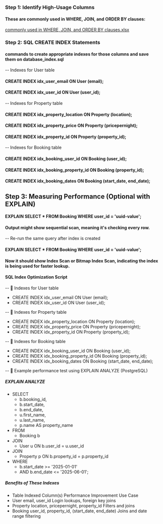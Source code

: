 ### Step 1: Identify High-Usage Columns
#### These are commonly used in WHERE, JOIN, and ORDER BY clauses:
[commonly used in WHERE, JOIN, and ORDER BY clauses.xlsx](https://github.com/user-attachments/files/20975781/commonly.used.in.WHERE.JOIN.and.ORDER.BY.clauses.xlsx)

### Step 2: SQL CREATE INDEX Statements
#### commands to create appropriate indexes for those columns and save them on database_index.sql
-- Indexes for User table
#### CREATE INDEX idx_user_email ON User (email);
#### CREATE INDEX idx_user_id ON User (user_id);

-- Indexes for Property table
#### CREATE INDEX idx_property_location ON Property (location);
#### CREATE INDEX idx_property_price ON Property (pricepernight);
#### CREATE INDEX idx_property_id ON Property (property_id);

-- Indexes for Booking table
#### CREATE INDEX idx_booking_user_id ON Booking (user_id);
#### CREATE INDEX idx_booking_property_id ON Booking (property_id);
#### CREATE INDEX idx_booking_dates ON Booking (start_date, end_date);
## Step 3: Measuring Performance (Optional with EXPLAIN)

#### EXPLAIN SELECT * FROM Booking WHERE user_id = 'uuid-value';
#### Output might show sequential scan, meaning it's checking every row.

-- Re-run the same query after index is created
#### EXPLAIN SELECT * FROM Booking WHERE user_id = 'uuid-value';
#### Now it should show Index Scan or Bitmap Index Scan, indicating the index is being used for faster lookup.

#### SQL Index Optimization Script
-- 🔹 Indexes for User table
- CREATE INDEX idx_user_email ON User (email);
- CREATE INDEX idx_user_id ON User (user_id);

-- 🔹 Indexes for Property table
- CREATE INDEX idx_property_location ON Property (location);
- CREATE INDEX idx_property_price ON Property (pricepernight);
- CREATE INDEX idx_property_id ON Property (property_id);

-- 🔹 Indexes for Booking table
- CREATE INDEX idx_booking_user_id ON Booking (user_id);
- CREATE INDEX idx_booking_property_id ON Booking (property_id);
- CREATE INDEX idx_booking_dates ON Booking (start_date, end_date);

-- 🔎 Example performance test using EXPLAIN ANALYZE (PostgreSQL)
##### EXPLAIN ANALYZE
- SELECT 
    - b.booking_id,
    - b.start_date,
    - b.end_date,
    - u.first_name,
    - u.last_name,
    - p.name AS property_name
- FROM 
    - Booking b
- JOIN 
    - User u ON b.user_id = u.user_id
- JOIN 
    - Property p ON b.property_id = p.property_id
- WHERE 
    - b.start_date >= '2025-01-01'
    - AND b.end_date <= '2025-06-01';

##### Benefits of These Indexes
- Table	Indexed Column(s)	Performance Improvement Use Case
- User	email, user_id	Login lookups, foreign key joins
- Property	location, pricepernight, property_id	Filters and joins
- Booking	user_id, property_id, (start_date, end_date)	Joins and date range filtering
